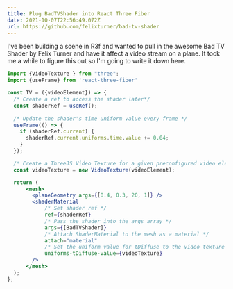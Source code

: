 ```yaml
---
title: Plug BadTVShader into React Three Fiber
date: 2021-10-07T22:56:49.072Z
url: https://github.com/felixturner/bad-tv-shader
---
```

I've been building a scene in R3f and wanted to pull in the awesome Bad TV Shader by Felix Turner and have it affect a video stream on a plane. It took me a while to figure this out so I'm going to write it down here.



```jsx
import {VideoTexture } from "three";
import {useFrame} from 'react-three-fiber'

const TV = ({videoElement}) => {
  /* Create a ref to access the shader later*/
  const shaderRef = useRef();
   
  /* Update the shader's time uniform value every frame */
  useFrame(() => {
    if (shaderRef.current) {
      shaderRef.current.uniforms.time.value += 0.04;
    }
  });

  /* Create a ThreeJS Video Texture for a given preconfigured video element */
  const videoTexture = new VideoTexture(videoElement);

  return (
      <mesh>
        <planeGeometry args={[0.4, 0.3, 20, 1]} />
        <shaderMaterial
    	    /* Set shader ref */
            ref={shaderRef}
      		/* Pass the shader into the args array */
            args={[BadTVShader]}
            /* Attach ShaderMaterial to the mesh as a material */
            attach="material"
            /* Set the uniform value for tDiffuse to the video texture */
            uniforms-tDiffuse-value={videoTexture}
        />
      </mesh>
  );
};
```